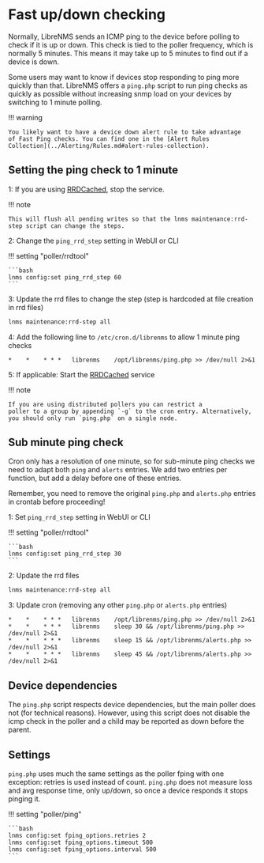 # Fast up/down checking

Normally, LibreNMS sends an ICMP ping to the device before polling to
check if it is up or down. This check is tied to the poller frequency,
which is normally 5 minutes. This means it may take up to 5 minutes
to find out if a device is down.

Some users may want to know if devices stop responding to ping more
quickly than that. LibreNMS offers a `ping.php` script to run ping
checks as quickly as possible without increasing snmp load on your
devices by switching to 1 minute polling.

!!! warning

    You likely want to have a device down alert rule to take advantage
    of Fast Ping checks. You can find one in the [Alert Rules
    Collection](../Alerting/Rules.md#alert-rules-collection).

## Setting the ping check to 1 minute

1: If you are using [RRDCached](../Extensions/RRDCached.md), stop the service.

!!! note

    This will flush all pending writes so that the lnms maintenance:rrd-step script can change the steps.

2: Change the `ping_rrd_step` setting in WebUI or CLI

!!! setting "poller/rrdtool"

    ```bash
    lnms config:set ping_rrd_step 60
    ```

3: Update the rrd files to change the step (step is hardcoded at file
creation in rrd files)

```bash
lnms maintenance:rrd-step all
```

4: Add the following line to `/etc/cron.d/librenms` to allow 1 minute
ping checks

```title="/etc/cron.d/librenms"
*    *    * * *   librenms    /opt/librenms/ping.php >> /dev/null 2>&1
```

5: If applicable: Start the [RRDCached](../Extensions/RRDCached.md) service

!!! note

    If you are using distributed pollers you can restrict a
    poller to a group by appending `-g` to the cron entry. Alternatively,
    you should only run `ping.php` on a single node.

## Sub minute ping check

Cron only has a resolution of one minute, so for sub-minute ping checks we need to adapt both `ping`
and `alerts` entries. We add two entries per function, but add a delay before one of these entries.

Remember, you need to remove the original `ping.php` and `alerts.php` entries in crontab before
proceeding!

1: Set `ping_rrd_step` setting in WebUI or CLI

!!! setting "poller/rrdtool"

    ```bash
    lnms config:set ping_rrd_step 30
    ```

2: Update the rrd files

```bash
lnms maintenance:rrd-step all
```

3: Update cron (removing any other `ping.php` or `alerts.php` entries)

```title="/etc/cron.d/librenms"
*    *    * * *   librenms    /opt/librenms/ping.php >> /dev/null 2>&1
*    *    * * *   librenms    sleep 30 && /opt/librenms/ping.php >> /dev/null 2>&1
*    *    * * *   librenms    sleep 15 && /opt/librenms/alerts.php >> /dev/null 2>&1
*    *    * * *   librenms    sleep 45 && /opt/librenms/alerts.php >> /dev/null 2>&1
```

## Device dependencies

The `ping.php` script respects device dependencies, but the main poller
does not (for technical reasons). However, using this script does not
disable the icmp check in the poller and a child may be reported as
down before the parent.

## Settings

`ping.php` uses much the same settings as the poller fping with one
exception: retries is used instead of count.
`ping.php` does not measure loss and avg response time, only up/down, so
once a device responds it stops pinging it.

!!! setting "poller/ping"

    ```bash
    lnms config:set fping_options.retries 2
    lnms config:set fping_options.timeout 500
    lnms config:set fping_options.interval 500
    ```
